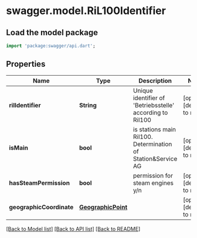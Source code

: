 # swagger.model.RiL100Identifier

## Load the model package
```dart
import 'package:swagger/api.dart';
```

## Properties
Name | Type | Description | Notes
------------ | ------------- | ------------- | -------------
**rilIdentifier** | **String** | Unique identifier of &#39;Betriebsstelle&#39; according to Ril100 | [optional] [default to null]
**isMain** | **bool** | is stations main Ril100. Determination of Station&amp;Service AG | [optional] [default to null]
**hasSteamPermission** | **bool** | permission for steam engines y/n | [optional] [default to null]
**geographicCoordinate** | [**GeographicPoint**](GeographicPoint.md) |  | [optional] [default to null]

[[Back to Model list]](../README.md#documentation-for-models) [[Back to API list]](../README.md#documentation-for-api-endpoints) [[Back to README]](../README.md)


